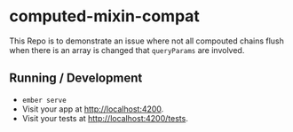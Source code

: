 # computed-mixin-compat

This Repo is to demonstrate an issue where not all compouted chains flush when there is an array
is changed that `queryParams` are involved.

## Running / Development

* `ember serve`
* Visit your app at [http://localhost:4200](http://localhost:4200).
* Visit your tests at [http://localhost:4200/tests](http://localhost:4200/tests).

